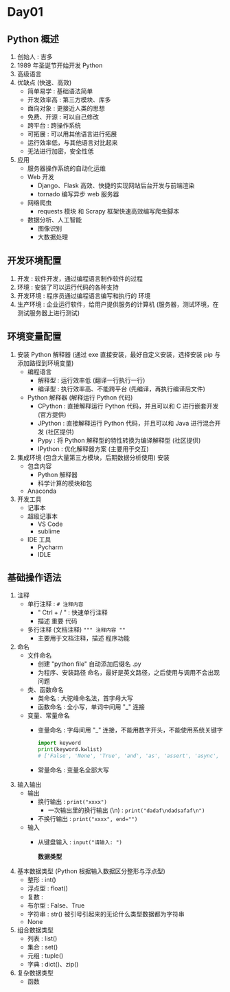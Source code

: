 # Day01

## Python 概述

1. 创始人 : 吉多
2. 1989 年圣诞节开始开发 Python
3. 高级语言
4. 优缺点 \(快速、高效\)
   * 简单易学 : 基础语法简单
   * 开发效率高 : 第三方模块、库多
   * 面向对象 : 更接近人类的思想
   * 免费、开源 : 可以自己修改
   * 跨平台 : 跨操作系统
   * 可拓展 : 可以用其他语言进行拓展
   * 运行效率低，与其他语言对比起来
   * 无法进行加密，安全性低
5. 应用
   * 服务器操作系统的自动化运维
   * Web 开发
     * Django、Flask 高效、快捷的实现网站后台开发与前端渲染
     * tornado 编写异步 web 服务器
   * 网络爬虫
     * requests 模块 和 Scrapy 框架快速高效编写爬虫脚本
   * 数据分析、人工智能
     * 图像识别
     * 大数据处理

## 开发环境配置

1. 开发 : 软件开发，通过编程语言制作软件的过程
2. 环境 : 安装了可以运行代码的各种支持
3. 开发环境 : 程序员通过编程语言编写和执行的 环境
4. 生产环境 : 企业运行软件，给用户提供服务的计算机 \(服务器，测试环境，在测试服务器上进行测试\)

## 环境变量配置

1. 安装 Python 解释器 \(通过 exe 直接安装，最好自定义安装，选择安装 pip 与 添加路径到环境变量\)
   * 编程语言
     * 解释型 : 运行效率低 \(翻译一行执行一行\)
     * 编译型 : 执行效率高、不能跨平台 \(先编译，再执行编译后文件\)
   * Python 解释器 \(解释运行 Python 代码\)
     * CPython : 直接解释运行 Python 代码，并且可以和 C 进行嵌套开发 \(官方提供\)
     * JPython : 直接解释运行 Python 代码，并且可以和 Java 进行混合开发 \(社区提供\)
     * Pypy : 将 Python 解释型的特性转换为编译解释型 \(社区提供\)
     * IPython : 优化解释器方案 \(主要用于交互\)
2. 集成环境 \(包含大量第三方模块，后期数据分析使用\) 安装
   * 包含内容
     * Python 解释器
     * 科学计算的模块和包
   * Anaconda
3. 开发工具
   * 记事本
   * 超级记事本
     * VS Code
     * sublime
   * IDE 工具
     * Pycharm
     * IDLE

## 基础操作语法

1. 注释
   * 单行注释 : `# 注释内容`
     * " Ctrl + / " : 快速单行注释
     * 描述 重要 代码
   * 多行注释 \(文档注释\) `""" 注释内容 ""`
     * 主要用于文档注释，描述 程序功能
2. 命名
   * 文件命名
     * 创建 "python file" 自动添加后缀名 .py
     * 为程序、安装路径 命名，最好是英文路径，之后使用与调用不会出现问题
   * 类、函数命名
     * 类命名 : 大驼峰命名法，首字母大写
     * 函数命名 : 全小写，单词中间用 "\_" 连接
   * 变量、常量命名
     * 变量命名 : 字母间用 "\_" 连接，不能用数字开头，不能使用系统关键字

       ```python
       import keyword
       print(keyword.kwlist)
       # ['False', 'None', 'True', 'and', 'as', 'assert', 'async', 'await', 'break', 'class', 'continue', 'def', 'del', 'elif', 'else', 'except', 'finally', 'for', 'from', 'global', 'if', 'import', 'in', 'is', 'lambda', 'nonlocal', 'not', 'or', 'pass', 'raise', 'return', 'try', 'while', 'with', 'yield']
       ```

     * 常量命名 : 变量名全部大写
3. 输入输出
   * 输出
     * 换行输出 : `print("xxxx")`
       * 一次输出里的换行输出 \(\n\) : `print("dadaf\ndadsafaf\n")`
     * 不换行输出 : `print("xxxx", end="")`
   * 输入
     * 从键盘输入 : `input("请输入: ")`

       **数据类型**
4. 基本数据类型 \(Python 根据输入数据区分整形与浮点型\)
   * 整形 : int\(\)
   * 浮点型 : float\(\)
   * 复数 :
   * 布尔型 : False、True
   * 字符串 : str\(\) 被引号引起来的无论什么类型数据都为字符串
   * None
5. 组合数据类型
   * 列表 : list\(\)
   * 集合 : set\(\)
   * 元组 : tuple\(\)
   * 字典 : dict\(\)、zip\(\)
6. 复杂数据类型
   * 函数 

